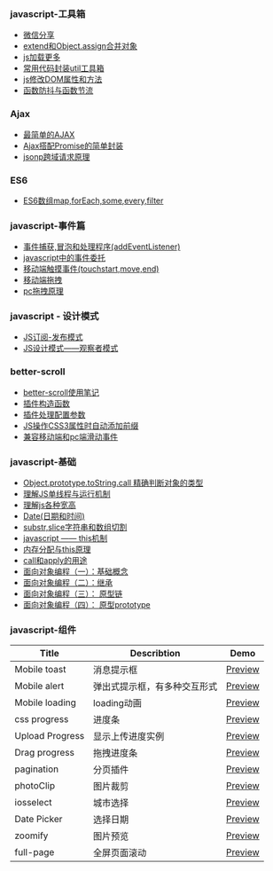 ### javascript-工具箱
- [微信分享](./Marklist/list-1/微信分享.md)    
- [extend和Object.assign合并对象](./Marklist/list-1/extend和Object.assign合并对象.md) 
- [js加载更多](./Marklist/list-1/js分页.md)    
- [常用代码封装util工具箱](./Marklist/list-1/assets/utils)
- [js修改DOM属性和方法](./Marklist/list-1/js修改DOM属性和方法.md)
- [函数防抖与函数节流](./Marklist/list-1/函数防抖与函数节流.md) 


### Ajax 
- [最简单的AJAX](./Marklist/list-1/最简单的AJAX.md)
- [Ajax搭配Promise的简单封装](./Marklist/list-1/Ajax搭配Promise的简单封装.md)
- [jsonp跨域请求原理](./Marklist/list-1/jsonp跨域请求原理.md)   


### ES6
- [ES6数组map,forEach,some,every,filter](./Marklist/list-1/ES6数组map,forEach,some,every,filter.md)

### javascript-事件篇
- [事件捕获,冒泡和处理程序(addEventListener)](./Marklist/list-1/事件捕获,冒泡和处理程序.md)
- [javascript中的事件委托](./Marklist/list-1/事件委托.md)
- [移动端触摸事件(touchstart,move,end)](./Marklist/list-1/移动端事件.md)
- [移动端拖拽](./Marklist/list-1/移动端拖拽.md)
- [pc拖拽原理](./Marklist/list-1/pc拖拽原理.md)

### javascript - 设计模式
- [JS订阅-发布模式](./Marklist/list-1/订阅发布模式.md)
- [JS设计模式——观察者模式](./Marklist/list-1/观察者模式.md)

### better-scroll
- [better-scroll使用笔记](./Marklist/list-3/better-scroll使用笔记.md)    
- [插件构造函数](./Marklist/list-3/插件构造函数.md)    
- [插件处理配置参数](./Marklist/list-3/插件处理配置参数.md)   
- [JS操作CSS3属性时自动添加前缀](./Marklist/list-3/JS操作CSS3属性时自动添加前缀.md)    
- [兼容移动端和pc端滑动事件](./Marklist/list-3/兼容移动端和pc端滑动事件.md)


### javascript-基础 
- [Object.prototype.toString.call 精确判断对象的类型](./Marklist/list-1/精确判断对象的类型.md)
- [理解JS单线程与运行机制](./Marklist/list-1/理解JS单线程与运行机制.md)
- [理解js各种宽高](./Marklist/list-1/理解js各种宽高.md)
- [Date(日期和时间)](./Marklist/list-1/Date日期对象.md)
- [substr,slice字符串和数组切割](./Marklist/list-1/字符串的操作.md) 
- [javascript —— this机制](./Marklist/list-1/This机制.md)
- [内存分配与this原理](./Marklist/list-1/js内存分配与this原理.md)
- [call和apply的用途](./Marklist/list-1/call和apply的用途.md) 
- [面向对象编程（一）：基础概念](./Marklist/list-1/js面向对象基础概念.md)  
- [面向对象编程（二）：继承](./Marklist/list-1/js面向对象继承.md)  
- [面向对象编程（三）： 原型链](./Marklist/list-1/原型链.md) 
- [面向对象编程（四）： 原型prototype](./Marklist/list-1/原型prototype)      



### javascript-组件
|Title                 |Describtion               |Demo                                                                                 |
|----------------------|--------------------------|-------------------------------------------------------------------------------------|
|Mobile toast          |消息提示框                   |[Preview](https://liangweibiao.github.io/v-mark/Marklist/NO.02/Marklist/list-2/dist/components/toast/index.html)     |
|Mobile alert          |弹出式提示框，有多种交互形式   |[Preview](https://liangweibiao.github.io/v-mark/Marklist/NO.02/Marklist/list-2/dist/components/alert/index.html)     |
|Mobile loading        |loading动画                  |[Preview](https://liangweibiao.github.io/v-mark/Marklist/NO.02/Marklist/list-2/dist/components/loading/index.html)     |
|css   progress        |进度条                     |[Preview](https://liangweibiao.github.io/v-mark/Marklist/NO.02/Marklist/list-2/dist/components/percent/)     |
|Upload Progress       |显示上传进度实例           |[Preview](https://liangweibiao.github.io/v-mark/Marklist/NO.02/Marklist/list-2/dist/components/upload-progress)     |
|Drag   progress       |拖拽进度条                     |[Preview](https://liangweibiao.github.io/v-mark/Marklist/NO.02/Marklist/list-2/dist/components/drag-progress/)     |
|pagination            |分页插件                     |[Preview](https://liangweibiao.github.io/v-mark/Marklist/NO.02/Marklist/list-2/dist/components/pagination/)     |
|photoClip             |图片裁剪                     |[Preview](https://liangweibiao.github.io/v-mark/Marklist/NO.02/Marklist/list-2/dist/components/photo-clip/)     |
|iosselect             |城市选择                     |[Preview](https://github.com/zhoushengmufc/iosselect)     |
|Date   Picker         |选择日期                     |[Preview](https://liangweibiao.github.io/v-mark/Marklist/NO.02/Marklist/list-2/dist/components/datePicker)     |
|zoomify               |图片预览                     |[Preview](http://www.jq22.com/yanshi9102)     |
|full-page             |全屏页面滚动                     |[Preview](https://liangweibiao.github.io/v-mark/Marklist/NO.02/Marklist/list-2/dist/components/full-page/index.html)     |

 
